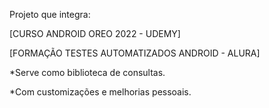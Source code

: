Projeto que integra:

[CURSO ANDROID OREO 2022 - UDEMY]

[FORMAÇÃO TESTES AUTOMATIZADOS ANDROID - ALURA]

*Serve como biblioteca de consultas. 

*Com customizações e melhorias pessoais.
